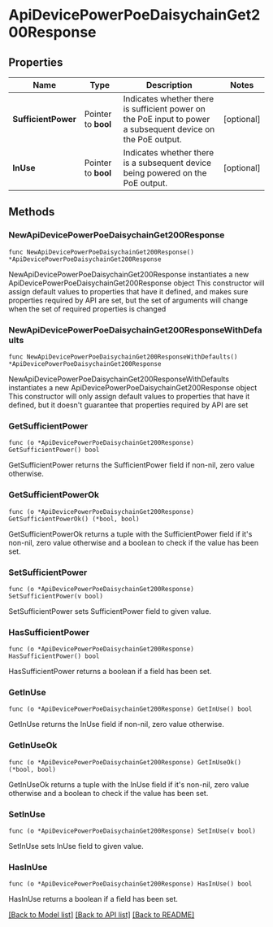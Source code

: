 # ApiDevicePowerPoeDaisychainGet200Response

## Properties

Name | Type | Description | Notes
------------ | ------------- | ------------- | -------------
**SufficientPower** | Pointer to **bool** | Indicates whether there is sufficient power on the PoE input to power a subsequent device on the PoE output. | [optional] 
**InUse** | Pointer to **bool** | Indicates whether there is a subsequent device being powered on the PoE output. | [optional] 

## Methods

### NewApiDevicePowerPoeDaisychainGet200Response

`func NewApiDevicePowerPoeDaisychainGet200Response() *ApiDevicePowerPoeDaisychainGet200Response`

NewApiDevicePowerPoeDaisychainGet200Response instantiates a new ApiDevicePowerPoeDaisychainGet200Response object
This constructor will assign default values to properties that have it defined,
and makes sure properties required by API are set, but the set of arguments
will change when the set of required properties is changed

### NewApiDevicePowerPoeDaisychainGet200ResponseWithDefaults

`func NewApiDevicePowerPoeDaisychainGet200ResponseWithDefaults() *ApiDevicePowerPoeDaisychainGet200Response`

NewApiDevicePowerPoeDaisychainGet200ResponseWithDefaults instantiates a new ApiDevicePowerPoeDaisychainGet200Response object
This constructor will only assign default values to properties that have it defined,
but it doesn't guarantee that properties required by API are set

### GetSufficientPower

`func (o *ApiDevicePowerPoeDaisychainGet200Response) GetSufficientPower() bool`

GetSufficientPower returns the SufficientPower field if non-nil, zero value otherwise.

### GetSufficientPowerOk

`func (o *ApiDevicePowerPoeDaisychainGet200Response) GetSufficientPowerOk() (*bool, bool)`

GetSufficientPowerOk returns a tuple with the SufficientPower field if it's non-nil, zero value otherwise
and a boolean to check if the value has been set.

### SetSufficientPower

`func (o *ApiDevicePowerPoeDaisychainGet200Response) SetSufficientPower(v bool)`

SetSufficientPower sets SufficientPower field to given value.

### HasSufficientPower

`func (o *ApiDevicePowerPoeDaisychainGet200Response) HasSufficientPower() bool`

HasSufficientPower returns a boolean if a field has been set.

### GetInUse

`func (o *ApiDevicePowerPoeDaisychainGet200Response) GetInUse() bool`

GetInUse returns the InUse field if non-nil, zero value otherwise.

### GetInUseOk

`func (o *ApiDevicePowerPoeDaisychainGet200Response) GetInUseOk() (*bool, bool)`

GetInUseOk returns a tuple with the InUse field if it's non-nil, zero value otherwise
and a boolean to check if the value has been set.

### SetInUse

`func (o *ApiDevicePowerPoeDaisychainGet200Response) SetInUse(v bool)`

SetInUse sets InUse field to given value.

### HasInUse

`func (o *ApiDevicePowerPoeDaisychainGet200Response) HasInUse() bool`

HasInUse returns a boolean if a field has been set.


[[Back to Model list]](../README.md#documentation-for-models) [[Back to API list]](../README.md#documentation-for-api-endpoints) [[Back to README]](../README.md)


